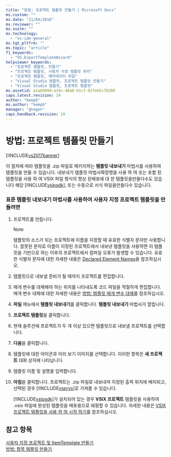 ```yaml
---
title: "방법: 프로젝트 템플릿 만들기 | Microsoft Docs"
ms.custom: ""
ms.date: "11/04/2016"
ms.reviewer: ""
ms.suite: ""
ms.technology: 
  - "vs-ide-general"
ms.tgt_pltfrm: ""
ms.topic: "article"
f1_keywords: 
  - "VS.ExportTemplateWizard"
helpviewer_keywords: 
  - "프로젝트 템플릿, 만들기"
  - "프로젝트 템플릿, 사용자 지정 템플릿 위치"
  - "프로젝트 템플릿, 메타데이터 파일"
  - "Visual Studio 템플릿, 프로젝트 템플릿 만들기"
  - "Visual Studio 템플릿, 프로젝트 템플릿"
ms.assetid: a1a6999d-a34c-48a8-b1cf-027eb5c76398
caps.latest.revision: 19
author: "kempb"
ms.author: "kempb"
manager: "ghogen"
caps.handback.revision: 19
---
```

# 방법: 프로젝트 템플릿 만들기
[!INCLUDE[vs2017banner](../code-quality/includes/vs2017banner.md)]

이 절차에 따라 템플릿을 .zip 파일로 패키지하는 **템플릿 내보내기** 마법사를 사용하여 템플릿을 만들 수 있습니다.  내보내기 템플릿 마법사확장명을 사용 하 여 또는 포함 된 템플릿을 사용 하 여 VSIX 파일 형식의 향상 된배포에 대 한 템플릿을만들다수도 있습니다 해당 [!INCLUDE[vsipsdk](../extensibility/includes/vsipsdk_md.md)], 또는 수동으로 서식 파일을만들다수 있습니다.  
  
### 표준 템플릿 내보내기 마법사를 사용하여 사용자 지정 프로젝트 템플릿을 만들려면  
  
1.  프로젝트를 만듭니다.  
  
    > [!NOTE]
    >  템플릿의 소스가 되는 프로젝트에 이름을 지정할 때 유효한 식별자 문자만 사용합니다.  잘못된 문자로 이름이 지정된 프로젝트에서 내보낸 템플릿을 사용하면 이 템플릿을 기반으로 하는 이후의 프로젝트에서 컴파일 오류가 발생할 수 있습니다.  유효한 식별자 문자에 대한 자세한 내용은 [Declared Element Names](/dotnet/visual-basic/programming-guide/language-features/declared-elements/declared-element-names)을 참조하십시오.  
  
2.  템플릿으로 내보낼 준비가 될 때까지 프로젝트를 편집합니다.  
  
3.  매개 변수를 대체해야 하는 위치를 나타내도록 코드 파일을 적절하게 편집합니다.  매개 변수 대체에 대한 자세한 내용은 [방법: 템플릿 매개 변수 대체](../ide/how-to-substitute-parameters-in-a-template.md)를 참조하십시오.  
  
4.  **파일** 메뉴에서 **템플릿 내보내기**를 클릭합니다.  **템플릿 내보내기** 마법사가 열립니다.  
  
5.  **프로젝트 템플릿**을 클릭합니다.  
  
6.  현재 솔루션에 프로젝트가 두 개 이상 있으면 템플릿으로 내보낼 프로젝트를 선택합니다.  
  
7.  **다음**을 클릭합니다.  
  
8.  템플릿에 대한 아이콘과 미리 보기 이미지를 선택합니다.  이러한 항목은 **새 프로젝트** 대화 상자에 나타납니다.  
  
9. 템플릿 이름 및 설명을 입력합니다.  
  
10. **마침**을 클릭합니다.  프로젝트는 .zip 파일로 내보내져 지정된 출력 위치에 배치되고, 선택된 경우 [!INCLUDE[vsprvs](../code-quality/includes/vsprvs_md.md)]로 가져올 수 있습니다.  
  
     [!INCLUDE[vsipsdk](../extensibility/includes/vsipsdk_md.md)]가 설치되어 있는 경우 **VSIX 프로젝트** 템플릿을 사용하여 .vsix 파일에 완성된 템플릿을 배포용으로 래핑할 수 있습니다.  자세한 내용은 [VSIX 프로젝트 템플릿을 사용 하 여 시작 하기](../extensibility/getting-started-with-the-vsix-project-template.md)를 참조하십시오.  
  
## 참고 항목  
 [사용자 지정 프로젝트 및 ItemTemplate 만들기](../ide/creating-project-and-item-templates.md)   
 [방법: 항목 템플릿 만들기](../ide/how-to-create-item-templates.md)